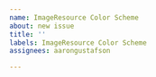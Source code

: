 ```yaml
---
name: ImageResource Color Scheme
about: new issue
title: ''
labels: ImageResource Color Scheme
assignees: aarongustafson

---
```



